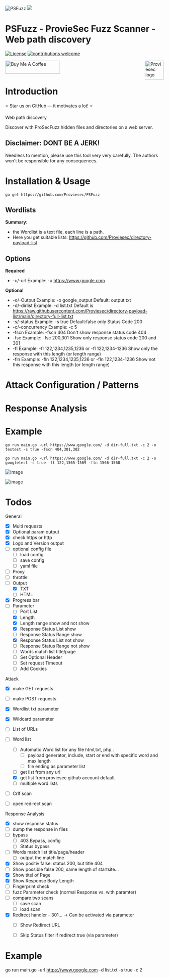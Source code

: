 ![PSFuzz](https://user-images.githubusercontent.com/6010786/176360134-adc6d195-60b0-4628-af06-b6b42afaffae.png)
![](https://us-central1-progress-markdown.cloudfunctions.net/progress/70)
# PSFuzz - ProvieSec Fuzz Scanner - Web path discovery
[![License](https://img.shields.io/badge/license-MIT-_red.svg)](https://opensource.org/licenses/MIT)
[![contributions welcome](https://img.shields.io/badge/contributions-welcome-brightgreen.svg?style=flat)](https://github.com/dwisiswant0/go-dork/issues)

<a href="https://proviesec.org/">
    <img src="https://avatars.githubusercontent.com/u/92156402?s=400&u=7fe0dbb9085a37818ee8c2b061432a9a69cbff42&v=4" alt="Proviesec logo" title="Proviesec" align="right" height="60" />
</a>
<a href="https://www.buymeacoffee.com/proviesec" target="_blank"><img src="https://cdn.buymeacoffee.com/buttons/default-orange.png" alt="Buy Me A Coffee" height="41" width="174"></a>

# Introduction 

:star: Star us on GitHub — it motivates a lot! :star:

Web path discovery

Discover with ProSecFuzz hidden files and directories on a web server.

## Disclaimer: DONT BE A JERK!
Needless to mention, please use this tool very very carefully. The authors won't be responsible for any consequences. 

# Installation & Usage

```go get https://github.com/Proviesec/PSFuzz```

Wordlists
---------------
**Summary:**
  - the Wordlist is a text file, each line is a path.
  - Here you get suitable lists: https://github.com/Proviesec/directory-payload-list


Options
---------------
**Required**
* -u/-url Example: -u https://www.google.com
 
 **Optional**
* -o/-Output Example: -o google_output Default: output.txt
* -d/-dirlist Example: -d list.txt Default is https://raw.githubusercontent.com/Proviesec/directory-payload-list/main/directory-full-list.txt
* -s/-status Example: -s true Default:false only Status Code 200 
* -c/-concurrency Example: -c 5
* -fscn  Example: -fscn 404  Don't show response status code 404
* -fsc Example: -fsc 200,301 Show only response status code 200 and 301
* -fl Example: -fl 122,1234,1235,1236 or -fl 122,1234-1236 Show only the response with this length (or length range)
* -fln Example: -fln 122,1234,1235,1236 or -fln 122,1234-1236 Show not this response with this length (or length range)

# Attack Configuration / Patterns

# Response Analysis 

# Example
```
go run main.go -url https://www.google.com/ -d dir-full.txt -c 2 -o testest -s true -fscn 404,301,302

go run main.go -url https://www.google.com/ -d dir-full.txt -c 2 -o googletest -s true -fl 122,1565-1569 -fln 1566-1568
```

![image](https://user-images.githubusercontent.com/6010786/180856727-0d8791af-6076-417c-94a8-05bc786b5a4d.png)

![image](https://user-images.githubusercontent.com/6010786/180856025-6922fc14-9baf-4ba7-b5c0-6d2073c5b0c2.png)

# Todos

General
- [x] Multi requests
- [x] Optional param output
- [x] check https or http
- [x] Logo and Version output
- [ ] optional config file
    - [ ] load config 
    - [ ] save config
    - [ ] yaml file 
- [ ] Proxy
- [ ] throttle 
- [ ] Output
    - [x] TXT
    - [ ] HTML
- [x] Progress bar
- [ ] Parameter
    - [ ] Port List
    - [x] Length
    - [x] Length range show and not show
    - [x] Response Status List show
    - [ ] Response Status Range show
    - [x] Response Status List not show
    - [ ] Response Status Range not show
    - [ ] Words match list title/page
    - [ ] Set Optional Header
    - [ ] Set request Timeout
    - [ ] Add Cookies

Attack
- [x] make GET requests 
- [ ] make POST requests 
- [x] Wordlist txt parameter 
- [x] Wildcard parameter 
- [ ] List of URLs
- [ ] Word list 
    - [ ] Automatic Word list for any file html,txt, php.. 
         - [ ] payload generator, include, start or end with specific word and max length 
         - [ ] file ending as parameter list 
    - [ ] get list from any url 
    - [x] get list from proviesec github account default
    - [ ] multiple word lists 
- [ ] Crlf scan
- [ ] open redirect scan


Response Analysis
- [x] show response status 
- [ ] dump the response in files 
- [ ] bypass
    - [ ] 403 Bypass, config 
    - [ ] Status bypass
- [ ] Words match list title/page/header 
    - [ ] output the match line 
- [x] Show positiv false: status 200, but title 404
- [ ] Show possible false 200, same length of startsite... 
- [x] Show titel of Page
- [x] Show Response Body Length
- [ ] Fingerprint check 
- [ ] fuzz Parameter check (normal Response vs. with paramter)
- [ ] compare two scans 
    - [ ] save scan
    - [ ] load scan
- [x] Redirect handler - 301... -> Can be activated via parameter
    - [ ] Show Redirect URL
    - [ ] Skip Status filter if redirect true (via parameter) 
      

# Example
go run main.go -url https://www.google.com -d list.txt -s true -c 2

